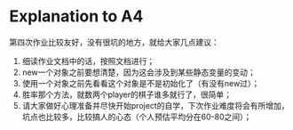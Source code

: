 # Explanation to A4

第四次作业比较友好，没有很坑的地方，就给大家几点建议：

1. 细读作业文档中的话，按照文档进行；
2. new一个对象之前要想清楚，因为这会涉及到某些静态变量的变动；
3. 使用一个对象之前先看看这个对象是不是初始化了（有没有new过）；
4. 胜率那个方法，就数两个player的棋子谁多就行了，很简单；
5. 请大家做好心理准备并尽快开始project的自学，下次作业难度将会有所增加，坑点也比较多，比较搞人的心态（个人预估平均分在60-80之间）；
